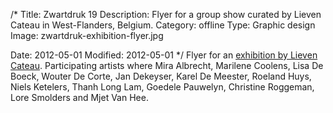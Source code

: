 /*
Title: Zwartdruk 19
Description: Flyer for a group show curated by Lieven Cateau in West-Flanders, Belgium. 
Category: offline
Type: Graphic design
Image: zwartdruk-exhibition-flyer.jpg

Date: 2012-05-01
Modified: 2012-05-01
*/
Flyer for an <a href="http://www.strictlyrabbit.be/curated-project/zwartdruk-19-2012/" target="_blank" rel="noopener">exhibition by Lieven Cateau</a>. 
Participating artists where Mira Albrecht, Marilene Coolens, Lisa De Boeck, Wouter De Corte, Jan Dekeyser, Karel De Meester, Roeland Huys, Niels Ketelers, Thanh Long Lam, Goedele Pauwelyn, Christine Roggeman, Lore Smolders and Mjet Van Hee.